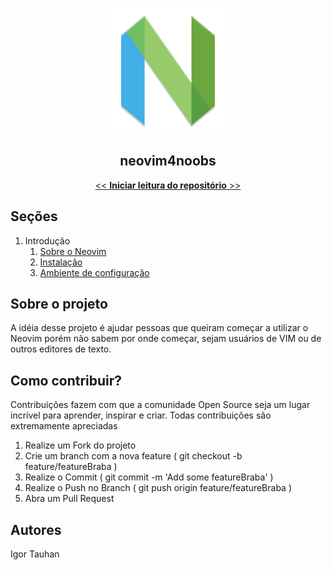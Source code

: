 <p align="center">
    <img src="./images/nvim-icon.png" height="200" width="200">
</p>

<p align="center">
    <h2 align="center">neovim4noobs</h2>
</p>

<p align="center">
    <a href="/docs/01-introducao/sobre-o-neovim.md"><< <strong>Iniciar leitura do repositório</strong> >></a>
</p>

## Seções

1. Introdução
    1. [Sobre o Neovim](docs/01-introducao/sobre-o-neovim.md)
    2. [Instalação](docs/01-introducao/instalacao.md)
    3. [Ambiente de configuração](docs/01-introducao/ambiente-de-configuracao.md)

## Sobre o projeto

A idéia desse projeto é ajudar pessoas que queiram começar a utilizar o Neovim porém não sabem por onde começar, sejam usuários de VIM ou de outros editores de texto.

## Como contribuir?

Contribuições fazem com que a comunidade Open Source seja um lugar incrível para aprender, inspirar e criar. Todas contribuições são extremamente apreciadas

1. Realize um Fork do projeto
2. Crie um branch com a nova feature ( git checkout -b feature/featureBraba )
3. Realize o Commit ( git commit -m 'Add some featureBraba' )
4. Realize o Push no Branch ( git push origin feature/featureBraba )
5. Abra um Pull Request

## Autores

Igor Tauhan
